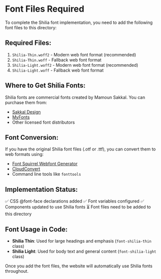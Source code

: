 # Font Files Required

To complete the Shilia font implementation, you need to add the following font files to this directory:

## Required Files:
1. `Shilia-Thin.woff2` - Modern web font format (recommended)
2. `Shilia-Thin.woff` - Fallback web font format
3. `Shilia-Light.woff2` - Modern web font format (recommended)  
4. `Shilia-Light.woff` - Fallback web font format

## Where to Get Shilia Fonts:
Shilia fonts are commercial fonts created by Mamoun Sakkal. You can purchase them from:
- [Sakkal Design](https://www.sakkal.com/type/shilia.html)
- [MyFonts](https://www.myfonts.com/)
- Other licensed font distributors

## Font Conversion:
If you have the original Shilia font files (.otf or .ttf), you can convert them to web formats using:
- [Font Squirrel Webfont Generator](https://www.fontsquirrel.com/tools/webfont-generator)
- [CloudConvert](https://cloudconvert.com/)
- Command line tools like `fonttools`

## Implementation Status:
✅ CSS @font-face declarations added
✅ Font variables configured
✅ Components updated to use Shilia fonts
⏳ Font files need to be added to this directory

## Font Usage in Code:
- **Shilia Thin**: Used for large headings and emphasis (`font-shilia-thin` class)
- **Shilia Light**: Used for body text and general content (`font-shilia-light` class)

Once you add the font files, the website will automatically use Shilia fonts throughout.

